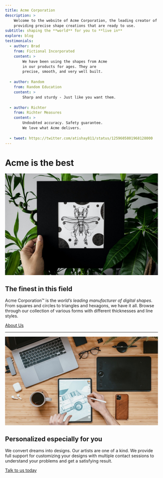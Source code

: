 ```yaml
---
title: Acme Corporation
description: >
    Welcome to the website of Acme Corporation, the leading creator of digital shapes on the planet,
    providing precise shape creations that are ready to use.
subtitle: shaping the **world** for you to **live in**
explore: blog
testimonials:
  - author: Brad
    from: Fictional Incorporated
    content: >
        We have been using the shapes from Acme 
        in our products for ages. They are 
        precise, smooth, and very well built.

  - author: Random
    from: Random Education
    content: >
        Sharp and sturdy - Just like you want them.

  - author: Richter
    from: Richter Measures
    content: >
        Undoubted accuracy. Safety guarantee. 
        We love what Acme delivers.

  - tweet: https://twitter.com/atishay811/status/1259605801968128000
---
```


# Acme is the **best**

![about us](about.jpg)

## The finest in this field

Acme Corporation&trade; is the _world’s leading manufacturer of digital shapes_. From squares and circles to triangles and hexagons, we have it all. Browse through our collection of various forms with different thicknesses and line styles.

[About Us](./about)

* * *

![contact us](contact.jpg)

## Personalized especially for you

We convert dreams into designs. Our artists are one of a kind. We provide full support for customizing your designs with multiple contact sessions to understand your problems and get a satisfying result.

[Talk to us today](./contact)
